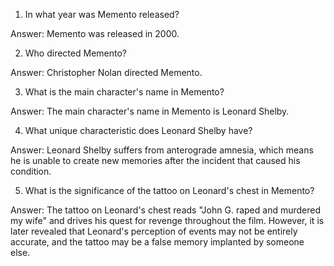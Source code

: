 

1. In what year was Memento released?

Answer: Memento was released in 2000.

2. Who directed Memento?

Answer: Christopher Nolan directed Memento.

3. What is the main character's name in Memento?

Answer: The main character's name in Memento is Leonard Shelby.

4. What unique characteristic does Leonard Shelby have?

Answer: Leonard Shelby suffers from anterograde amnesia, which means he is unable to create new memories after the incident that caused his condition.

5. What is the significance of the tattoo on Leonard's chest in Memento?

Answer: The tattoo on Leonard's chest reads "John G. raped and murdered my wife" and drives his quest for revenge throughout the film. However, it is later revealed that Leonard's perception of events may not be entirely accurate, and the tattoo may be a false memory implanted by someone else.